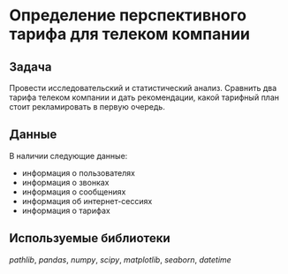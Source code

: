 # Определение перспективного тарифа для телеком компании

## Задача

Провести исследовательский и статистический анализ. 
Сравнить два тарифа телеком компании и дать рекомендации, какой тарифный план стоит рекламировать в первую очередь.

## Данные

В наличии следующие данные:
- информация о пользователях
- информация о звонках
- информация о сообщениях
- информация об интернет-сессиях
- информация о тарифах 

## Используемые библиотеки
*pathlib*, *pandas*, *numpy*, *scipy*, *matplotlib*, *seaborn*, *datetime* 
